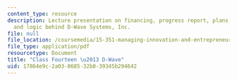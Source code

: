 ```yaml
---
content_type: resource
description: Lecture presentation on financing, progress report, plans, team-building,
  and logic behind D-Wave Systems, Inc.
file: null
file_location: /coursemedia/15-351-managing-innovation-and-entrepreneurship-spring-2008/17864e9c2a03868532b039345b294642_14_lec.pdf
file_type: application/pdf
resourcetype: Document
title: "Class Fourteen \u2013 D-Wave"
uid: 17864e9c-2a03-8685-32b0-39345b294642
---
```

